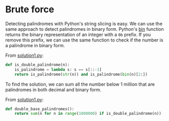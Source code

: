# Brute force

Detecting palindromes with Python's string slicing is easy.
We can use the same approach to detect palindromes in binary form.
Python's [bin](https://docs.python.org/3/library/functions.html#bin) function returns the binary representation of an integer with a `0b` prefix.
If you remove this prefix, we can use the same function to check if the number is a palindrome in binary form.

From [solution1.py](https://github.com/TurtleSmoke/Project-Euler/blob/main/problems/problem_0036/solution1.py):

```python
def is_double_palindrome(n):
    is_palindrome = lambda s: s == s[::-1]
    return is_palindrome(str(n)) and is_palindrome(bin(n)[2:])
```

To find the solution, we can sum all the number below 1 million that are palindromes in both decimal and binary form. 

From [solution1.py](https://github.com/TurtleSmoke/Project-Euler/blob/main/problems/problem_0036/solution1.py):

```python
def double_base_palindromes():
    return sum(n for n in range(1000000) if is_double_palindrome(n))
```
